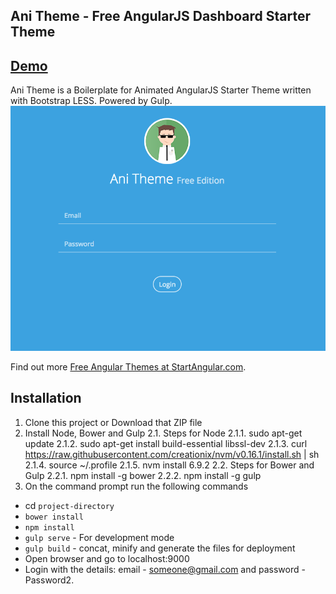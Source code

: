 ## Ani Theme - Free AngularJS Dashboard Starter Theme

## [Demo](http://rawgit.com/start-angular/ani-theme/master/dist/index.html)

Ani Theme is a Boilerplate for Animated AngularJS Starter Theme written with Bootstrap LESS. Powered by Gulp.
![Preview](/examples/preview.png)

Find out more [Free Angular Themes at StartAngular.com](http://www.startangular.com/).

## Installation
1. Clone this project or Download that ZIP file
2. Install Node, Bower and Gulp
	2.1. Steps for Node
		2.1.1. sudo apt-get update
		2.1.2. sudo apt-get install build-essential libssl-dev
		2.1.3. curl https://raw.githubusercontent.com/creationix/nvm/v0.16.1/install.sh | sh
		2.1.4. source ~/.profile
		2.1.5. nvm install 6.9.2
	2.2. Steps for Bower and Gulp
		2.2.1. npm install -g bower
		2.2.2. npm install -g gulp
3. On the command prompt run the following commands
- cd `project-directory`
- `bower install`
- `npm install`
- `gulp serve` - For development mode
- `gulp build` - concat, minify and generate the files for deployment
- Open browser and go to localhost:9000
- Login with the details: email - someone@gmail.com and password - Password2.